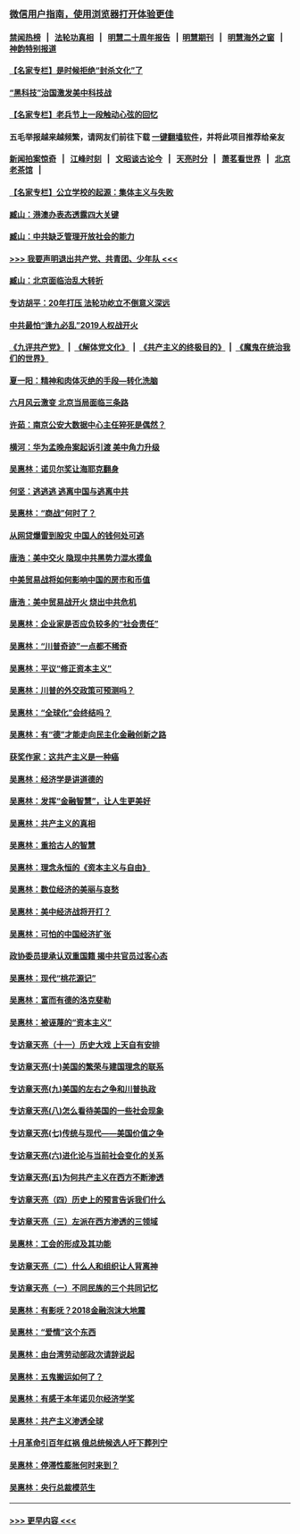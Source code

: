 ### [微信用户指南，使用浏览器打开体验更佳](https://github.com/gfw-breaker/banned-news1/blob/master/indexes/wechat-guide.md?t=0)
#### [禁闻热榜](热点新闻.md?t=0)  &nbsp;&nbsp;|&nbsp;&nbsp; [法轮功真相](https://github.com/gfw-breaker/truth/blob/master/README.md?t=0) &nbsp;&nbsp;|&nbsp;&nbsp; [明慧二十周年报告](https://github.com/gfw-breaker/mh-reports/blob/master/README.md?t=0) &nbsp;&nbsp;|&nbsp;&nbsp;[明慧期刊](https://github.com/gfw-breaker/mh-qikan) &nbsp;&nbsp;|&nbsp;&nbsp; [明慧海外之窗](https://github.com/gfw-breaker/mh-news/blob/master/README.md?t=0) &nbsp;&nbsp;|&nbsp;&nbsp; [神韵特别报道](https://github.com/gfw-breaker/mh-news/blob/master/shenyun.md?t=0)
#### [【名家专栏】是时候拒绝“封杀文化”了](../pages/nsc423/n11814093.md?t=02101055) 
#### [“黑科技”治国激发美中科技战](../pages/nsc423/n11638056.md?t=02101055) 
#### [【名家专栏】老兵节上一段触动心弦的回忆](../pages/nsc423/n11646016.md?t=02101055) 
#### 五毛举报越来越频繁，请网友们前往下载 [一键翻墙软件](https://github.com/gfw-breaker/ssr-accounts)，并将此项目推荐给亲友
#### [新闻拍案惊奇](https://github.com/gfw-breaker/banned-news1/blob/master/pages/link4.md) &nbsp;&nbsp;|&nbsp;&nbsp; [江峰时刻](https://github.com/gfw-breaker/banned-news1/blob/master/pages/link4.md) &nbsp;&nbsp;|&nbsp;&nbsp; [文昭谈古论今](https://github.com/gfw-breaker/banned-news1/blob/master/pages/link4.md) &nbsp;&nbsp;|&nbsp;&nbsp; [天亮时分](https://github.com/gfw-breaker/banned-news1/blob/master/pages/link4.md) &nbsp;&nbsp;|&nbsp;&nbsp; [萧茗看世界](https://github.com/gfw-breaker/banned-news1/blob/master/pages/link4.md) &nbsp;&nbsp;|&nbsp;&nbsp; [北京老茶馆](https://github.com/gfw-breaker/banned-news1/blob/master/pages/link4.md) &nbsp;&nbsp;|&nbsp;&nbsp; 
#### [【名家专栏】公立学校的起源：集体主义与失败](../pages/nsc423/n11601833.md?t=02101055) 
#### [臧山：港澳办表态透露四大关键](../pages/nsc423/n11421628.md?t=02101055) 
#### [臧山：中共缺乏管理开放社会的能力](../pages/nsc423/n11407457.md?t=02101055) 
#### [>>> 我要声明退出共产党、共青团、少年队 <<<](https://github.com/begood0513/goodnews/blob/master/quit/letter.md) 
#### [臧山：北京面临治乱大转折](../pages/nsc423/n11406895.md?t=02101055) 
#### [专访胡平：20年打压 法轮功屹立不倒意义深远](../pages/nsc423/n11398800.md?t=02101055) 
#### [中共最怕“逢九必乱”2019人权战开火](../pages/nsc423/n11385248.md?t=02101055) 
#### [《九评共产党》](https://github.com/begood0513/9ping.md/blob/master/README.md) &nbsp;|&nbsp; [《解体党文化》](../../../../jtdwh.md/blob/master/README.md)  &nbsp;|&nbsp; [《共产主义的终极目的》](../../../../gczydzjmd.md/blob/master/README.md) &nbsp;|&nbsp; [《魔鬼在统治我们的世界》](../../../../mgztzwmdsj.md/blob/master/README.md) 
#### [夏一阳：精神和肉体灭绝的手段—转化洗脑](../pages/nsc423/n11368250.md?t=02101055) 
#### [六月风云激变 北京当局面临三条路](../pages/nsc423/n11313668.md?t=02101055) 
#### [许茹：南京公安大数据中心主任猝死是偶然？](../pages/nsc423/n11064744.md?t=02101055) 
#### [横河：华为孟晚舟案起诉引渡 美中角力升级](../pages/nsc423/n11027230.md?t=02101055) 
#### [吴惠林：诺贝尔奖让海耶克翻身](../pages/nsc423/n10890049.md?t=02101055) 
#### [何坚：逃逃逃 逃离中国与逃离中共](../pages/nsc423/n10592891.md?t=02101055) 
#### [吴惠林：“商战”何时了？](../pages/nsc423/n10573558.md?t=02101055) 
#### [从网贷爆雷到股灾 中国人的钱何处可逃](../pages/nsc423/n10572800.md?t=02101055) 
#### [唐浩：美中交火 隐现中共黑势力混水摸鱼](../pages/nsc423/n10544040.md?t=02101055) 
#### [中美贸易战将如何影响中国的房市和币值](../pages/nsc423/n10543697.md?t=02101055) 
#### [唐浩：美中贸易战开火 烧出中共危机](../pages/nsc423/n10540126.md?t=02101055) 
#### [吴惠林：企业家是否应负较多的“社会责任”](../pages/nsc423/n10535022.md?t=02101055) 
#### [吴惠林：“川普奇迹”一点都不稀奇](../pages/nsc423/n10512808.md?t=02101055) 
#### [吴惠林：平议“修正资本主义”](../pages/nsc423/n10495724.md?t=02101055) 
#### [吴惠林：川普的外交政策可预测吗？](../pages/nsc423/n10462387.md?t=02101055) 
#### [吴惠林：“全球化”会终结吗？](../pages/nsc423/n10452838.md?t=02101055) 
#### [吴惠林：有“德”才能走向民主化金融创新之路](../pages/nsc423/n10432292.md?t=02101055) 
#### [获奖作家：这共产主义是一种癌](../pages/nsc423/n10431541.md?t=02101055) 
#### [吴惠林：经济学是讲道德的](../pages/nsc423/n10398014.md?t=02101055) 
#### [吴惠林：发挥“金融智慧”，让人生更美好](../pages/nsc423/n10375019.md?t=02101055) 
#### [吴惠林：共产主义的真相](../pages/nsc423/n10351394.md?t=02101055) 
#### [吴惠林：重拾古人的智慧](../pages/nsc423/n10337691.md?t=02101055) 
#### [吴惠林：理念永恒的《资本主义与自由》](../pages/nsc423/n10316274.md?t=02101055) 
#### [吴惠林：数位经济的美丽与哀愁](../pages/nsc423/n10292946.md?t=02101055) 
#### [吴惠林：美中经济战将开打？](../pages/nsc423/n10258825.md?t=02101055) 
#### [吴惠林：可怕的中国经济扩张](../pages/nsc423/n10219147.md?t=02101055) 
#### [政协委员提承认双重国籍 揭中共官员过客心态](../pages/nsc423/n10208809.md?t=02101055) 
#### [吴惠林：现代“桃花源记”](../pages/nsc423/n10185234.md?t=02101055) 
#### [吴惠林：富而有德的洛克斐勒](../pages/nsc423/n10142264.md?t=02101055) 
#### [吴惠林：被诬蔑的“资本主义”](../pages/nsc423/n10124816.md?t=02101055) 
#### [专访章天亮（十一）历史大戏 上天自有安排](../pages/nsc423/n10094905.md?t=02101055) 
#### [专访章天亮(十)美国的繁荣与建国理念的联系](../pages/nsc423/n10094899.md?t=02101055) 
#### [专访章天亮(九)美国的左右之争和川普执政](../pages/nsc423/n10094889.md?t=02101055) 
#### [专访章天亮(八)怎么看待美国的一些社会现象](../pages/nsc423/n10094857.md?t=02101055) 
#### [专访章天亮(七)传统与现代——美国价值之争](../pages/nsc423/n10093140.md?t=02101055) 
#### [专访章天亮(六)进化论与当前社会变化的关系](../pages/nsc423/n10092036.md?t=02101055) 
#### [专访章天亮(五)为何共产主义在西方不断渗透](../pages/nsc423/n10083620.md?t=02101055) 
#### [专访章天亮（四）历史上的预言告诉我们什么](../pages/nsc423/n10083606.md?t=02101055) 
#### [专访章天亮（三）左派在西方渗透的三领域](../pages/nsc423/n10081115.md?t=02101055) 
#### [吴惠林：工会的形成及其功能](../pages/nsc423/n10080633.md?t=02101055) 
#### [专访章天亮（二）什么人和组织让人背离神](../pages/nsc423/n10076637.md?t=02101055) 
#### [专访章天亮（一）不同民族的三个共同记忆](../pages/nsc423/n10074188.md?t=02101055) 
#### [吴惠林：有影呒？2018金融泡沫大地震](../pages/nsc423/n10040534.md?t=02101055) 
#### [吴惠林：“爱情”这个东西](../pages/nsc423/n10019423.md?t=02101055) 
#### [吴惠林：由台湾劳动部政次请辞说起](../pages/nsc423/n9979679.md?t=02101055) 
#### [吴惠林：五鬼搬运如何了？](../pages/nsc423/n9925338.md?t=02101055) 
#### [吴惠林：有感于本年诺贝尔经济学奖](../pages/nsc423/n9871883.md?t=02101055) 
#### [吴惠林：共产主义渗透全球](../pages/nsc423/n9812748.md?t=02101055) 
#### [十月革命引百年红祸 俄总统候选人吁下葬列宁](../pages/nsc423/n9810182.md?t=02101055) 
#### [吴惠林：停滞性膨胀何时来到？](../pages/nsc423/n9764136.md?t=02101055) 
#### [吴惠林：央行总裁模范生](../pages/nsc423/n9728134.md?t=02101055) 

----
#### [ >>> 更早内容 <<< ](../indexes/nsc423-earlier.md)
